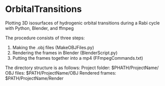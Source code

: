 # OrbitalTransitions
Plotting 3D isosurfaces of hydrogenic orbital transitions during a Rabi cycle with Python, Blender, and ffmpeg

The procedure consists of three steps:

1) Making the .obj files (MakeOBJFiles.py)
2) Rendering the frames in Blender (BlenderScript.py)
3) Putting the frames together into a mp4 (FFmpegCommands.txt)

The directory structure is as follows:
Project folder: $PHATH/ProjectName/
OBJ files: $PATH/ProjectName/OBJ
Rendered frames: $PATH/ProjectName/Render



